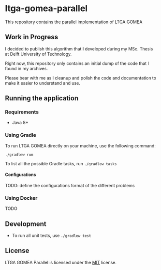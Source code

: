 # ltga-gomea-parallel
This repository contains the parallel implementation of LTGA GOMEA

## Work in Progress

I decided to publish this algorithm that I developed during my MSc. Thesis at Delft University of Technology.

Right now, this repository only contains an initial dump of the code that I found in my archives. 

Please bear with me as I cleanup and polish the code and documentation to make it easier to understand and use.

## Running the application

### Requirements

* Java 8+

### Using Gradle
To run LTGA GOMEA directly on your machine, use the following command:

```shell
./gradlew run
```

To list all the possible Gradle tasks, run `./gradlew tasks`

#### Configurations
TODO: define the configurations format of the different problems

### Using Docker

TODO

## Development

* To run all unit tests, use `./gradlew test`

## License

LTGA GOMEA Parallel is licensed under the [MIT](LICENSE) license.
